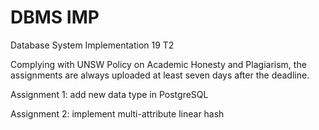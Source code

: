 # DBMS IMP
Database System Implementation 19 T2

Complying with UNSW Policy on Academic Honesty and Plagiarism, the assignments are always uploaded at least seven days after the deadline.

Assignment 1: add new data type in PostgreSQL

Assignment 2: implement multi-attribute linear hash
